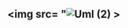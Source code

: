 
## <img src= "![Uml (2)](https://github.com/Jamilyvillasboas/Dio-Desafio-Diagrama-de-Classes-UML/assets/129803403/d2711ad3-006e-4344-a3a5-3cdb5459d868) >
